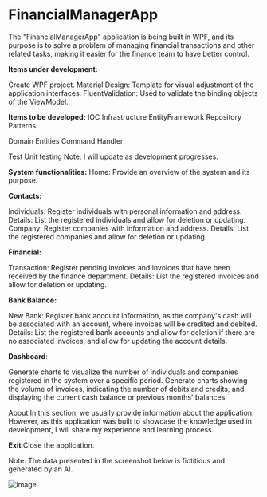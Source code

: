 # FinancialManagerApp

The "FinancialManagerApp" application is being built in WPF, and its purpose is to solve a problem of managing financial transactions and other related tasks, making it easier for the finance team to have better control.

**Items under development:**

Create WPF project.
Material Design: Template for visual adjustment of the application interfaces.
FluentValidation: Used to validate the binding objects of the ViewModel.

**Items to be developed:**
IOC
Infrastructure
EntityFramework
Repository Patterns

Domain
Entities
Command Handler

Test
Unit testing
Note: I will update as development progresses.

**System functionalities:**
Home: Provide an overview of the system and its purpose.

**Contacts:**

Individuals: Register individuals with personal information and address.
Details: List the registered individuals and allow for deletion or updating.
Company: Register companies with information and address.
Details: List the registered companies and allow for deletion or updating.

**Financial:**

Transaction: Register pending invoices and invoices that have been received by the finance department.
Details: List the registered invoices and allow for deletion or updating.

**Bank Balance:**

New Bank: Register bank account information, as the company's cash will be associated with an account, where invoices will be credited and debited.
Details: List the registered bank accounts and allow for deletion if there are no associated invoices, and allow for updating the account details.

**Dashboard**:

Generate charts to visualize the number of individuals and companies registered in the system over a specific period.
Generate charts showing the volume of invoices, indicating the number of debits and credits, and displaying the current cash balance or previous months' balances.

About:In this section, we usually provide information about the application. However, as this application was built to showcase the knowledge used in development, I will share my experience and learning process.

**Exit**:Close the application.

Note: The data presented in the screenshot below is fictitious and generated by an AI.

![image](https://github.com/hudsonsteel/FinancialManagerApp/assets/31639604/7b0612c3-7f89-4b2e-bb54-bbe831c4e196)

